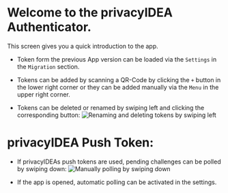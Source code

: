 # Welcome to the privacyIDEA Authenticator.
This screen gives you a quick introduction to the app.

+ Token form the previous App version can be loaded via the `Settings` in the `Migration` section.

+ Tokens can be added by scanning a QR-Code by clicking the `+` button in the lower right corner
    or they can be added manually via the `Menu` in the upper right corner.

+ Tokens can be deleted or renamed by swiping left and clicking the corresponding button:
![Renaming and deleting tokens by swiping left](resource:res/gif/help_delete_rename.gif)

# privacyIDEA Push Token:

+ If privacyIDEAs push tokens are used, pending challenges can be polled by swiping down:
![Manually polling by swiping down](resource:res/gif/help_manual_poll.gif)

+ If the app is opened, automatic polling can be activated in the settings.